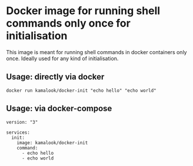 # Docker image for running shell commands only once for initialisation
This image is meant for running shell commands in docker containers only once. Ideally used for any kind of initialisation.

## Usage: directly via docker
```
docker run kamalook/docker-init "echo hello" "echo world"
```

## Usage: via docker-compose
```
version: "3"

services:
  init:
    image: kamalook/docker-init
    command:
      - echo hello
      - echo world
```
